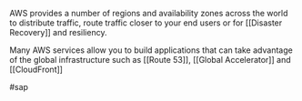 AWS provides a number of regions and availability zones across the world to distribute traffic, route traffic closer to your end users or for [[Disaster Recovery]] and resiliency.

Many AWS services allow you to build applications that can take advantage of the global infrastructure such as [[Route 53]], [[Global Accelerator]] and [[CloudFront]]

#sap